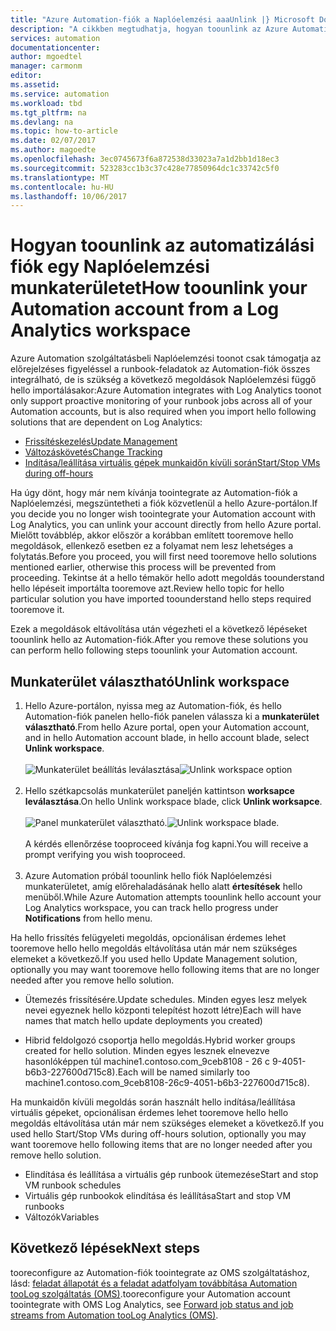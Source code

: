```yaml
---
title: "Azure Automation-fiók a Naplóelemzési aaaUnlink |} Microsoft Docs"
description: "A cikkben megtudhatja, hogyan toounlink az Azure Automation szolgáltatásbeli fiók az OMS-munkaterület áttekintését."
services: automation
documentationcenter: 
author: mgoedtel
manager: carmonm
editor: 
ms.assetid: 
ms.service: automation
ms.workload: tbd
ms.tgt_pltfrm: na
ms.devlang: na
ms.topic: how-to-article
ms.date: 02/07/2017
ms.author: magoedte
ms.openlocfilehash: 3ec0745673f6a872538d33023a7a1d2bb1d18ec3
ms.sourcegitcommit: 523283cc1b3c37c428e77850964dc1c33742c5f0
ms.translationtype: MT
ms.contentlocale: hu-HU
ms.lasthandoff: 10/06/2017
---
```

# <a name="how-toounlink-your-automation-account-from-a-log-analytics-workspace"></a><span data-ttu-id="dccf1-103">Hogyan toounlink az automatizálási fiók egy Naplóelemzési munkaterületet</span><span class="sxs-lookup"><span data-stu-id="dccf1-103">How toounlink your Automation account from a Log Analytics workspace</span></span>

<span data-ttu-id="dccf1-104">Azure Automation szolgáltatásbeli Naplóelemzési toonot csak támogatja az előrejelzéses figyeléssel a runbook-feladatok az Automation-fiók összes integrálható, de is szükség a következő megoldások Naplóelemzési függő hello importálásakor:</span><span class="sxs-lookup"><span data-stu-id="dccf1-104">Azure Automation integrates with Log Analytics toonot only support proactive monitoring of your runbook jobs across all of your Automation accounts, but is also required when you import hello following solutions that are dependent on Log Analytics:</span></span>

* [<span data-ttu-id="dccf1-105">Frissítéskezelés</span><span class="sxs-lookup"><span data-stu-id="dccf1-105">Update Management</span></span>](../operations-management-suite/oms-solution-update-management.md)
* [<span data-ttu-id="dccf1-106">Változáskövetés</span><span class="sxs-lookup"><span data-stu-id="dccf1-106">Change Tracking</span></span>](../log-analytics/log-analytics-change-tracking.md)
* [<span data-ttu-id="dccf1-107">Indítása/leállítása virtuális gépek munkaidőn kívüli során</span><span class="sxs-lookup"><span data-stu-id="dccf1-107">Start/Stop VMs during off-hours</span></span>](automation-solution-vm-management.md)
 
<span data-ttu-id="dccf1-108">Ha úgy dönt, hogy már nem kívánja toointegrate az Automation-fiók a Naplóelemzési, megszüntetheti a fiók közvetlenül a hello Azure-portálon.</span><span class="sxs-lookup"><span data-stu-id="dccf1-108">If you decide you no longer wish toointegrate your Automation account with Log Analytics, you can unlink your account directly from hello Azure portal.</span></span>  <span data-ttu-id="dccf1-109">Mielőtt továbblép, akkor először a korábban említett tooremove hello megoldások, ellenkező esetben ez a folyamat nem lesz lehetséges a folytatás.</span><span class="sxs-lookup"><span data-stu-id="dccf1-109">Before you proceed, you will first need tooremove hello solutions mentioned earlier, otherwise this process will be prevented from proceeding.</span></span>  <span data-ttu-id="dccf1-110">Tekintse át a hello témakör hello adott megoldás toounderstand hello lépéseit importálta tooremove azt.</span><span class="sxs-lookup"><span data-stu-id="dccf1-110">Review hello topic for hello particular solution you have imported toounderstand hello steps required tooremove it.</span></span>  

<span data-ttu-id="dccf1-111">Ezek a megoldások eltávolítása után végezheti el a következő lépéseket toounlink hello az Automation-fiók.</span><span class="sxs-lookup"><span data-stu-id="dccf1-111">After you remove these solutions you can perform hello following steps toounlink your Automation account.</span></span>

## <a name="unlink-workspace"></a><span data-ttu-id="dccf1-112">Munkaterület választható</span><span class="sxs-lookup"><span data-stu-id="dccf1-112">Unlink workspace</span></span>

1. <span data-ttu-id="dccf1-113">Hello Azure-portálon, nyissa meg az Automation-fiók, és hello Automation-fiók panelen hello-fiók panelen válassza ki a **munkaterület választható**.</span><span class="sxs-lookup"><span data-stu-id="dccf1-113">From hello Azure portal, open your Automation account, and in hello Automation account blade, in hello account blade, select **Unlink workspace**.</span></span><br><br> <span data-ttu-id="dccf1-114">![Munkaterület beállítás leválasztása](media/automation-unlink-from-log-analytics/automation-unlink-workspace-option.png)</span><span class="sxs-lookup"><span data-stu-id="dccf1-114">![Unlink workspace option](media/automation-unlink-from-log-analytics/automation-unlink-workspace-option.png)</span></span><br><br>  
2. <span data-ttu-id="dccf1-115">Hello szétkapcsolás munkaterület paneljén kattintson **worksapce leválasztása**.</span><span class="sxs-lookup"><span data-stu-id="dccf1-115">On hello Unlink workspace blade, click **Unlink worksapce**.</span></span><br><br> <span data-ttu-id="dccf1-116">![Panel munkaterület választható](media/automation-unlink-from-log-analytics/automation-unlink-workspace-blade.png).</span><span class="sxs-lookup"><span data-stu-id="dccf1-116">![Unlink workspace blade](media/automation-unlink-from-log-analytics/automation-unlink-workspace-blade.png).</span></span><br><br>  <span data-ttu-id="dccf1-117">A kérdés ellenőrzése tooproceed kívánja fog kapni.</span><span class="sxs-lookup"><span data-stu-id="dccf1-117">You will receive a prompt verifying you wish tooproceed.</span></span><br><br>
3. <span data-ttu-id="dccf1-118">Azure Automation próbál toounlink hello fiók Naplóelemzési munkaterületet, amíg előrehaladásának hello alatt **értesítések** hello menüből.</span><span class="sxs-lookup"><span data-stu-id="dccf1-118">While Azure Automation attempts toounlink hello account your Log Analytics workspace, you can track hello progress under **Notifications** from hello menu.</span></span>

<span data-ttu-id="dccf1-119">Ha hello frissítés felügyeleti megoldás, opcionálisan érdemes lehet tooremove hello hello megoldás eltávolítása után már nem szükséges elemeket a következő.</span><span class="sxs-lookup"><span data-stu-id="dccf1-119">If you used hello Update Management solution, optionally you may want tooremove hello following items that are no longer needed after you remove hello solution.</span></span>

* <span data-ttu-id="dccf1-120">Ütemezés frissítésére.</span><span class="sxs-lookup"><span data-stu-id="dccf1-120">Update schedules.</span></span>  <span data-ttu-id="dccf1-121">Minden egyes lesz melyek nevei egyeznek hello központi telepítést hozott létre)</span><span class="sxs-lookup"><span data-stu-id="dccf1-121">Each will have names that match hello update deployments you created)</span></span>

* <span data-ttu-id="dccf1-122">Hibrid feldolgozó csoportja hello megoldás.</span><span class="sxs-lookup"><span data-stu-id="dccf1-122">Hybrid worker groups created for hello solution.</span></span>  <span data-ttu-id="dccf1-123">Minden egyes lesznek elnevezve hasonlóképpen túl machine1.contoso.com_9ceb8108 - 26 c 9-4051-b6b3-227600d715c8).</span><span class="sxs-lookup"><span data-stu-id="dccf1-123">Each will be named similarly too machine1.contoso.com_9ceb8108-26c9-4051-b6b3-227600d715c8).</span></span>

<span data-ttu-id="dccf1-124">Ha munkaidőn kívüli megoldás során használt hello indítása/leállítása virtuális gépeket, opcionálisan érdemes lehet tooremove hello hello megoldás eltávolítása után már nem szükséges elemeket a következő.</span><span class="sxs-lookup"><span data-stu-id="dccf1-124">If you used hello Start/Stop VMs during off-hours solution, optionally you may want tooremove hello following items that are no longer needed after you remove hello solution.</span></span>

* <span data-ttu-id="dccf1-125">Elindítása és leállítása a virtuális gép runbook ütemezése</span><span class="sxs-lookup"><span data-stu-id="dccf1-125">Start and stop VM runbook schedules</span></span> 
* <span data-ttu-id="dccf1-126">Virtuális gép runbookok elindítása és leállítása</span><span class="sxs-lookup"><span data-stu-id="dccf1-126">Start and stop VM runbooks</span></span>
* <span data-ttu-id="dccf1-127">Változók</span><span class="sxs-lookup"><span data-stu-id="dccf1-127">Variables</span></span>   

## <a name="next-steps"></a><span data-ttu-id="dccf1-128">Következő lépések</span><span class="sxs-lookup"><span data-stu-id="dccf1-128">Next steps</span></span>

<span data-ttu-id="dccf1-129">tooreconfigure az Automation-fiók toointegrate az OMS szolgáltatáshoz, lásd: [feladat állapotát és a feladat adatfolyam továbbítása Automation tooLog szolgáltatás (OMS)](automation-manage-send-joblogs-log-analytics.md).</span><span class="sxs-lookup"><span data-stu-id="dccf1-129">tooreconfigure your Automation account toointegrate with OMS Log Analytics, see [Forward job status and job streams from Automation tooLog Analytics (OMS)](automation-manage-send-joblogs-log-analytics.md).</span></span> 
